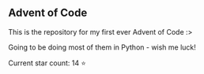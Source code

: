 ## Advent of Code
This is the repository for my first ever Advent of Code :>

Going to be doing most of them in Python - wish me luck!

Current star count: 14 :star: